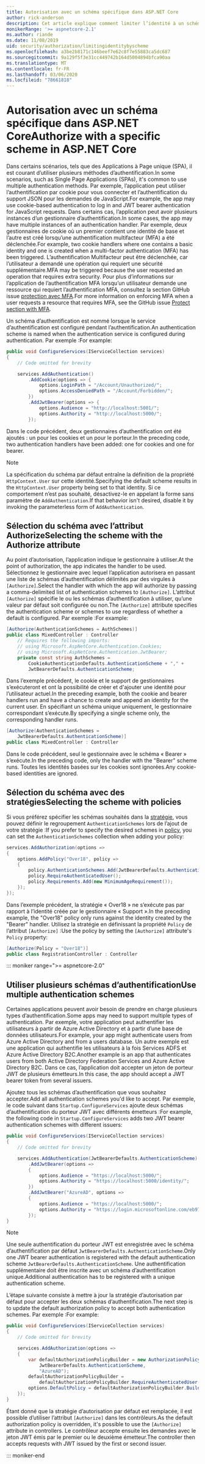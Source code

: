 ```yaml
---
title: Autorisation avec un schéma spécifique dans ASP.NET Core
author: rick-anderson
description: Cet article explique comment limiter l’identité à un schéma spécifique lors de l’utilisation de plusieurs méthodes d’authentification.
monikerRange: '>= aspnetcore-2.1'
ms.author: riande
ms.date: 11/08/2019
uid: security/authorization/limitingidentitybyscheme
ms.openlocfilehash: a3be2b8171c146beef7e62c8f7e55883ca5dc687
ms.sourcegitcommit: 9a129f5f3e31cc449742b164d5004894bfca90aa
ms.translationtype: MT
ms.contentlocale: fr-FR
ms.lasthandoff: 03/06/2020
ms.locfileid: "78661818"
---
```

# <a name="authorize-with-a-specific-scheme-in-aspnet-core"></a><span data-ttu-id="59a44-103">Autorisation avec un schéma spécifique dans ASP.NET Core</span><span class="sxs-lookup"><span data-stu-id="59a44-103">Authorize with a specific scheme in ASP.NET Core</span></span>

<span data-ttu-id="59a44-104">Dans certains scénarios, tels que des Applications à Page unique (SPA), il est courant d’utiliser plusieurs méthodes d’authentification.</span><span class="sxs-lookup"><span data-stu-id="59a44-104">In some scenarios, such as Single Page Applications (SPAs), it's common to use multiple authentication methods.</span></span> <span data-ttu-id="59a44-105">Par exemple, l’application peut utiliser l’authentification par cookie pour vous connecter et l’authentification du support JSON pour les demandes de JavaScript.</span><span class="sxs-lookup"><span data-stu-id="59a44-105">For example, the app may use cookie-based authentication to log in and JWT bearer authentication for JavaScript requests.</span></span> <span data-ttu-id="59a44-106">Dans certains cas, l’application peut avoir plusieurs instances d’un gestionnaire d’authentification.</span><span class="sxs-lookup"><span data-stu-id="59a44-106">In some cases, the app may have multiple instances of an authentication handler.</span></span> <span data-ttu-id="59a44-107">Par exemple, deux gestionnaires de cookie où un premier contient une identité de base et l’autre est créé lorsqu’une authentification multifacteur (MFA) a été déclenchée.</span><span class="sxs-lookup"><span data-stu-id="59a44-107">For example, two cookie handlers where one contains a basic identity and one is created when a multi-factor authentication (MFA) has been triggered.</span></span> <span data-ttu-id="59a44-108">L’authentification Multifacteur peut être déclenchée, car l’utilisateur a demandé une opération qui requiert une sécurité supplémentaire.</span><span class="sxs-lookup"><span data-stu-id="59a44-108">MFA may be triggered because the user requested an operation that requires extra security.</span></span> <span data-ttu-id="59a44-109">Pour plus d’informations sur l’application de l’authentification MFA lorsqu’un utilisateur demande une ressource qui requiert l’authentification MFA, consultez la section GitHub issue [protection avec MFA](https://github.com/dotnet/AspNetCore.Docs/issues/15791#issuecomment-580464195).</span><span class="sxs-lookup"><span data-stu-id="59a44-109">For more information on enforcing MFA when a user requests a resource that requires MFA, see the GitHub issue [Protect section with MFA](https://github.com/dotnet/AspNetCore.Docs/issues/15791#issuecomment-580464195).</span></span>

<span data-ttu-id="59a44-110">Un schéma d’authentification est nommé lorsque le service d’authentification est configuré pendant l’authentification.</span><span class="sxs-lookup"><span data-stu-id="59a44-110">An authentication scheme is named when the authentication service is configured during authentication.</span></span> <span data-ttu-id="59a44-111">Par exemple :</span><span class="sxs-lookup"><span data-stu-id="59a44-111">For example:</span></span>

```csharp
public void ConfigureServices(IServiceCollection services)
{
    // Code omitted for brevity

    services.AddAuthentication()
        .AddCookie(options => {
            options.LoginPath = "/Account/Unauthorized/";
            options.AccessDeniedPath = "/Account/Forbidden/";
        })
        .AddJwtBearer(options => {
            options.Audience = "http://localhost:5001/";
            options.Authority = "http://localhost:5000/";
        });
```

<span data-ttu-id="59a44-112">Dans le code précédent, deux gestionnaires d’authentification ont été ajoutés : un pour les cookies et un pour le porteur.</span><span class="sxs-lookup"><span data-stu-id="59a44-112">In the preceding code, two authentication handlers have been added: one for cookies and one for bearer.</span></span>

>[!NOTE]
><span data-ttu-id="59a44-113">La spécification du schéma par défaut entraîne la définition de la propriété `HttpContext.User` sur cette identité.</span><span class="sxs-lookup"><span data-stu-id="59a44-113">Specifying the default scheme results in the `HttpContext.User` property being set to that identity.</span></span> <span data-ttu-id="59a44-114">Si ce comportement n’est pas souhaité, désactivez-le en appelant la forme sans paramètre de `AddAuthentication`.</span><span class="sxs-lookup"><span data-stu-id="59a44-114">If that behavior isn't desired, disable it by invoking the parameterless form of `AddAuthentication`.</span></span>

## <a name="selecting-the-scheme-with-the-authorize-attribute"></a><span data-ttu-id="59a44-115">Sélection du schéma avec l’attribut Authorize</span><span class="sxs-lookup"><span data-stu-id="59a44-115">Selecting the scheme with the Authorize attribute</span></span>

<span data-ttu-id="59a44-116">Au point d’autorisation, l’application indique le gestionnaire à utiliser.</span><span class="sxs-lookup"><span data-stu-id="59a44-116">At the point of authorization, the app indicates the handler to be used.</span></span> <span data-ttu-id="59a44-117">Sélectionnez le gestionnaire avec lequel l’application autorisera en passant une liste de schémas d’authentification délimités par des virgules à `[Authorize]`.</span><span class="sxs-lookup"><span data-stu-id="59a44-117">Select the handler with which the app will authorize by passing a comma-delimited list of authentication schemes to `[Authorize]`.</span></span> <span data-ttu-id="59a44-118">L’attribut `[Authorize]` spécifie le ou les schémas d’authentification à utiliser, qu’une valeur par défaut soit configurée ou non.</span><span class="sxs-lookup"><span data-stu-id="59a44-118">The `[Authorize]` attribute specifies the authentication scheme or schemes to use regardless of whether a default is configured.</span></span> <span data-ttu-id="59a44-119">Par exemple :</span><span class="sxs-lookup"><span data-stu-id="59a44-119">For example:</span></span>

```csharp
[Authorize(AuthenticationSchemes = AuthSchemes)]
public class MixedController : Controller
    // Requires the following imports:
    // using Microsoft.AspNetCore.Authentication.Cookies;
    // using Microsoft.AspNetCore.Authentication.JwtBearer;
    private const string AuthSchemes =
        CookieAuthenticationDefaults.AuthenticationScheme + "," +
        JwtBearerDefaults.AuthenticationScheme;
```

<span data-ttu-id="59a44-120">Dans l’exemple précédent, le cookie et le support de gestionnaires s’exécuteront et ont la possibilité de créer et d'ajouter une identité pour l’utilisateur actuel.</span><span class="sxs-lookup"><span data-stu-id="59a44-120">In the preceding example, both the cookie and bearer handlers run and have a chance to create and append an identity for the current user.</span></span> <span data-ttu-id="59a44-121">En spécifiant un schéma unique uniquement, le gestionnaire correspondant s’exécute.</span><span class="sxs-lookup"><span data-stu-id="59a44-121">By specifying a single scheme only, the corresponding handler runs.</span></span>

```csharp
[Authorize(AuthenticationSchemes = 
    JwtBearerDefaults.AuthenticationScheme)]
public class MixedController : Controller
```

<span data-ttu-id="59a44-122">Dans le code précédent, seul le gestionnaire avec le schéma « Bearer » s’exécute.</span><span class="sxs-lookup"><span data-stu-id="59a44-122">In the preceding code, only the handler with the "Bearer" scheme runs.</span></span> <span data-ttu-id="59a44-123">Toutes les identités basées sur les cookies sont ignorées.</span><span class="sxs-lookup"><span data-stu-id="59a44-123">Any cookie-based identities are ignored.</span></span>

## <a name="selecting-the-scheme-with-policies"></a><span data-ttu-id="59a44-124">Sélection du schéma avec des stratégies</span><span class="sxs-lookup"><span data-stu-id="59a44-124">Selecting the scheme with policies</span></span>

<span data-ttu-id="59a44-125">Si vous préférez spécifier les schémas souhaités dans la [stratégie](xref:security/authorization/policies), vous pouvez définir le regroupement `AuthenticationSchemes` lors de l’ajout de votre stratégie :</span><span class="sxs-lookup"><span data-stu-id="59a44-125">If you prefer to specify the desired schemes in [policy](xref:security/authorization/policies), you can set the `AuthenticationSchemes` collection when adding your policy:</span></span>

```csharp
services.AddAuthorization(options =>
{
    options.AddPolicy("Over18", policy =>
    {
        policy.AuthenticationSchemes.Add(JwtBearerDefaults.AuthenticationScheme);
        policy.RequireAuthenticatedUser();
        policy.Requirements.Add(new MinimumAgeRequirement());
    });
});
```

<span data-ttu-id="59a44-126">Dans l’exemple précédent, la stratégie « Over18 » ne s’exécute pas par rapport à l’identité créée par le gestionnaire « Support ».</span><span class="sxs-lookup"><span data-stu-id="59a44-126">In the preceding example, the "Over18" policy only runs against the identity created by the "Bearer" handler.</span></span> <span data-ttu-id="59a44-127">Utilisez la stratégie en définissant la propriété `Policy` de l’attribut `[Authorize]` :</span><span class="sxs-lookup"><span data-stu-id="59a44-127">Use the policy by setting the `[Authorize]` attribute's `Policy` property:</span></span>

```csharp
[Authorize(Policy = "Over18")]
public class RegistrationController : Controller
```

::: moniker range=">= aspnetcore-2.0"

## <a name="use-multiple-authentication-schemes"></a><span data-ttu-id="59a44-128">Utiliser plusieurs schémas d’authentification</span><span class="sxs-lookup"><span data-stu-id="59a44-128">Use multiple authentication schemes</span></span>

<span data-ttu-id="59a44-129">Certaines applications peuvent avoir besoin de prendre en charge plusieurs types d’authentification.</span><span class="sxs-lookup"><span data-stu-id="59a44-129">Some apps may need to support multiple types of authentication.</span></span> <span data-ttu-id="59a44-130">Par exemple, votre application peut authentifier les utilisateurs à partir de Azure Active Directory et à partir d’une base de données utilisateurs.</span><span class="sxs-lookup"><span data-stu-id="59a44-130">For example, your app might authenticate users from Azure Active Directory and from a users database.</span></span> <span data-ttu-id="59a44-131">Un autre exemple est une application qui authentifie les utilisateurs à la fois Services ADFS et Azure Active Directory B2C.</span><span class="sxs-lookup"><span data-stu-id="59a44-131">Another example is an app that authenticates users from both Active Directory Federation Services and Azure Active Directory B2C.</span></span> <span data-ttu-id="59a44-132">Dans ce cas, l’application doit accepter un jeton de porteur JWT de plusieurs émetteurs.</span><span class="sxs-lookup"><span data-stu-id="59a44-132">In this case, the app should accept a JWT bearer token from several issuers.</span></span>

<span data-ttu-id="59a44-133">Ajoutez tous les schémas d’authentification que vous souhaitez accepter.</span><span class="sxs-lookup"><span data-stu-id="59a44-133">Add all authentication schemes you'd like to accept.</span></span> <span data-ttu-id="59a44-134">Par exemple, le code suivant dans `Startup.ConfigureServices` ajoute deux schémas d’authentification du porteur JWT avec différents émetteurs :</span><span class="sxs-lookup"><span data-stu-id="59a44-134">For example, the following code in `Startup.ConfigureServices` adds two JWT bearer authentication schemes with different issuers:</span></span>

```csharp
public void ConfigureServices(IServiceCollection services)
{
    // Code omitted for brevity

    services.AddAuthentication(JwtBearerDefaults.AuthenticationScheme)
        .AddJwtBearer(options =>
        {
            options.Audience = "https://localhost:5000/";
            options.Authority = "https://localhost:5000/identity/";
        })
        .AddJwtBearer("AzureAD", options =>
        {
            options.Audience = "https://localhost:5000/";
            options.Authority = "https://login.microsoftonline.com/eb971100-6f99-4bdc-8611-1bc8edd7f436/";
        });
}
```

> [!NOTE]
> <span data-ttu-id="59a44-135">Une seule authentification du porteur JWT est enregistrée avec le schéma d’authentification par défaut `JwtBearerDefaults.AuthenticationScheme`.</span><span class="sxs-lookup"><span data-stu-id="59a44-135">Only one JWT bearer authentication is registered with the default authentication scheme `JwtBearerDefaults.AuthenticationScheme`.</span></span> <span data-ttu-id="59a44-136">Une authentification supplémentaire doit être inscrite avec un schéma d’authentification unique.</span><span class="sxs-lookup"><span data-stu-id="59a44-136">Additional authentication has to be registered with a unique authentication scheme.</span></span>

<span data-ttu-id="59a44-137">L’étape suivante consiste à mettre à jour la stratégie d’autorisation par défaut pour accepter les deux schémas d’authentification.</span><span class="sxs-lookup"><span data-stu-id="59a44-137">The next step is to update the default authorization policy to accept both authentication schemes.</span></span> <span data-ttu-id="59a44-138">Par exemple :</span><span class="sxs-lookup"><span data-stu-id="59a44-138">For example:</span></span>

```csharp
public void ConfigureServices(IServiceCollection services)
{
    // Code omitted for brevity

    services.AddAuthorization(options =>
    {
        var defaultAuthorizationPolicyBuilder = new AuthorizationPolicyBuilder(
            JwtBearerDefaults.AuthenticationScheme,
            "AzureAD");
        defaultAuthorizationPolicyBuilder = 
            defaultAuthorizationPolicyBuilder.RequireAuthenticatedUser();
        options.DefaultPolicy = defaultAuthorizationPolicyBuilder.Build();
    });
}
```

<span data-ttu-id="59a44-139">Étant donné que la stratégie d’autorisation par défaut est remplacée, il est possible d’utiliser l’attribut `[Authorize]` dans les contrôleurs.</span><span class="sxs-lookup"><span data-stu-id="59a44-139">As the default authorization policy is overridden, it's possible to use the `[Authorize]` attribute in controllers.</span></span> <span data-ttu-id="59a44-140">Le contrôleur accepte ensuite les demandes avec le jeton JWT émis par le premier ou le deuxième émetteur.</span><span class="sxs-lookup"><span data-stu-id="59a44-140">The controller then accepts requests with JWT issued by the first or second issuer.</span></span>

::: moniker-end
